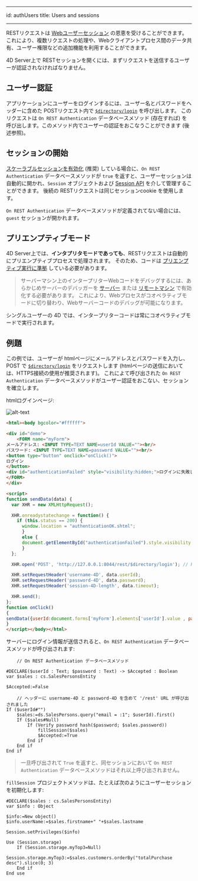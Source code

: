 - - -
id: authUsers title: Users and sessions
- - -

RESTリクエストは [Webユーザーセッション](WebServer/sessions.md) の恩恵を受けることができます。これにより、複数リクエストの処理や、Webクライアントプロセス間のデータ共有、ユーザー権限などの追加機能を利用することができます。

4D Server上で RESTセッションを開くには、まずリクエストを送信するユーザーが認証されなければなりません。


## ユーザー認証

アプリケーションにユーザーをログインするには、ユーザー名とパスワードをヘッダーに含めた POSTリクエスト内で [`$directory/login`]($directory.md#directorylogin) を呼び出します。 このリクエストは `On REST Authentication` データベースメソッド (存在すれば) を呼び出します。このメソッド内でユーザーの認証をおこなうことができます (後述参照)。

## セッションの開始

[スケーラブルセッションを有効化](WebServer/sessions.md#セッションの有効化) (推奨) している場合に、`On REST Authentication` データベースメソッドが `true` を返すと、ユーザーセッションは自動的に開かれ、`Session` オブジェクトおよび [Session API](API/SessionClass.md) を介して管理することができます。 後続の RESTリクエストは同じセッションcookie を使用します。

`On REST Authentication` データベースメソッドが定義されてない場合には、`guest` セッションが開かれます。


## プリエンプティブモード

4D Server上では、**インタプリタモードであっても**、RESTリクエストは自動的にプリエンプティブプロセスで処理されます。 そのため、コードは [プリエンプティブ実行に準拠](../WebServer/preemptiveWeb.md#スレッドセーフなWebサーバーコードの書き方) している必要があります。

> サーバーマシン上のインタープリターWebコードをデバッグするには、あらかじめサーバーのデバッガーを [サーバー](../Debugging/debugging-remote.md) または [リモートマシン](../Debugging/debugging-remote.md#リモート4dクライアントでのデバッガーの有効化) で有効化する必要があります。 これにより、Webプロセスがコオペラティブモードに切り替わり、Webサーバーコードのデバッグが可能になります。

シングルユーザーの 4D では、インタープリターコードは常にコオペラティブモードで実行されます。


## 例題

この例では、ユーザーが htmlページにメールアドレスとパスワードを入力し、POST で [`$directory/login`]($directory.md#directorylogin) をリクエストします (htmlページの送信においては、HTTPS接続の使用が推奨されます)。 これによて呼び出された `On REST Authentication` データベースメソッドがユーザー認証をおこない、セッションを確立します。

htmlログインページ:

![alt-text](../assets/en/REST/login.png)


```html
<html><body bgcolor="#ffffff">

<div id="demo">
    <FORM name="myForm">
メールアドレス: <INPUT TYPE=TEXT NAME=userId VALUE=""><br/>
パスワード: <INPUT TYPE=TEXT NAME=password VALUE=""><br/>
<button type="button" onclick="onClick()">
ログイン
</button>
<div id="authenticationFailed" style="visibility:hidden;">ログインに失敗しました</div>
</FORM>
</div>

<script>
function sendData(data) {
  var XHR = new XMLHttpRequest();

  XHR.onreadystatechange = function() {
    if (this.status == 200) {      
      window.location = "authenticationOK.shtml"; 
      }
      else {
      document.getElementById("authenticationFailed").style.visibility = "visible";
      }
  };

  XHR.open('POST', 'http://127.0.0.1:8044/rest/$directory/login'); // RESTサーバーアドレス

  XHR.setRequestHeader('username-4D', data.userId);
  XHR.setRequestHeader('password-4D', data.password);
  XHR.setRequestHeader('session-4D-length', data.timeout);

  XHR.send();
};
function onClick()
{
sendData({userId:document.forms['myForm'].elements['userId'].value , password:document.forms['myForm'].elements['password'].value , timeout:120})
}
</script></body></html>

```

サーバーにログイン情報が送信されると、`On REST Authentication` データベースメソッドが呼び出されます:

```4d
    // On REST Authentication データベースメソッド

#DECLARE($userId : Text; $password : Text) -> $Accepted : Boolean
var $sales : cs.SalesPersonsEntity

$Accepted:=False

    // ヘッダーに username-4D と password-4D を含めて '/rest' URL が呼び出されました
If ($userId#"")
    $sales:=ds.SalesPersons.query("email = :1"; $userId).first()
    If ($sales#Null)
        If (Verify password hash($password; $sales.password))
            fillSession($sales)
            $Accepted:=True
        End if 
    End if 
End if 
```

> 一旦呼び出されて `True` を返すと、同セッションにおいて `On REST Authentication` データベースメソッドはそれ以上呼び出されません。

`fillSession` プロジェクトメソッドは、たとえば次のようにユーザーセッションを初期化します:

```4d
#DECLARE($sales : cs.SalesPersonsEntity)
var $info : Object

$info:=New object()
$info.userName:=$sales.firstname+" "+$sales.lastname

Session.setPrivileges($info)

Use (Session.storage)
    If (Session.storage.myTop3=Null)
        Session.storage.myTop3:=$sales.customers.orderBy("totalPurchase desc").slice(0; 3)
    End if 
End use
```
